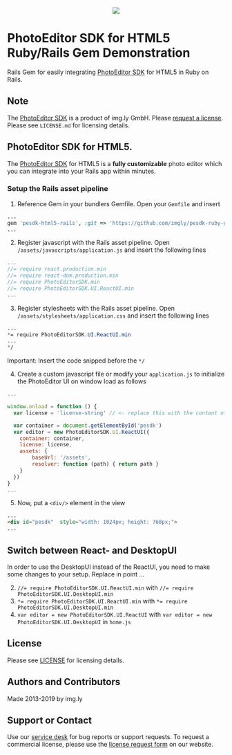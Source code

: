 <p align="center">
  <img src="http://static.photoeditorsdk.com/logo.png" />
</p>

# PhotoEditor SDK for HTML5 Ruby/Rails Gem Demonstration
Rails Gem for easily integrating [PhotoEditor SDK](https://www.photoeditorsdk.com/?utm_campaign=Projects&utm_source=Github&utm_medium=Side_Projects&utm_content=Ruby-Gem-Demo) for HTML5 in Ruby on Rails.

## Note 
The [PhotoEditor SDK](https://www.photoeditorsdk.com/?utm_campaign=Projects&utm_source=Github&utm_medium=Side_Projects&utm_content=Ruby-Gem-Demo) is a product of img.ly GmbH. 
Please [request a license](https://www.account.photoeditorsdk.com/pricing?product=pesdk?utm_campaign=Projects&utm_source=Github&utm_medium=Side_Projects&utm_content=Ruby-Gem-Demo). Please see `LICENSE.md` for licensing details.


## PhotoEditor SDK for HTML5.
The [PhotoEditor SDK](https://www.photoeditorsdk.com/?utm_campaign=Projects&utm_source=Github&utm_medium=Side_Projects&utm_content=Ruby-Gem-Demo) for HTML5 is a **fully customizable** photo editor which you can integrate into your Rails app within minutes.

### Setup the Rails asset pipeline

1. Reference Gem in your bundlers Gemfile. Open your `Gemfile` and insert
```ruby
...
gem 'pesdk-html5-rails', :git => 'https://github.com/imgly/pesdk-ruby-gem-demo.git'
...
```
2. Register javascript with the Rails asset pipeline. Open `/assets/javascripts/application.js` and insert the following lines 

```javascript
...
//= require react.production.min
//= require react-dom.production.min
//= require PhotoEditorSDK.min
//= require PhotoEditorSDK.UI.ReactUI.min
...
```

3. Register stylesheets with the Rails asset pipeline.
Open `/assets/stylesheets/application.css` and insert the following lines
```css
...
*= require PhotoEditorSDK.UI.ReactUI.min
...
*/
```
Important: Insert the code snipped before the `*/`

4. Create a custom javascript file or modify your `application.js` to initialize the PhotoEditor UI on window load as follows 

```javascript
...

window.onload = function () {
  var license = 'license-string' // <- replace this with the content of your license file. The JSON-object needs to be in string format

  var container = document.getElementById('pesdk')  
  var editor = new PhotoEditorSDK.UI.ReactUI({
    container: container,
    license: license,
    assets: {
        baseUrl: '/assets', 
        resolver: function (path) { return path }
    }
  })
}
...

```

5. Now, put a `<div/>` element in the view 
```html
...
<div id="pesdk"  style="width: 1024px; height: 768px;">
...
```

## Switch between React- and DesktopUI
In order to use the DesktopUI instead of the ReactUI, you need to make some changes to your setup. Replace in point ...

2.  `//= require PhotoEditorSDK.UI.ReactUI.min` with `//= require PhotoEditorSDK.UI.DesktopUI.min`
3.  `*= require PhotoEditorSDK.UI.ReactUI.min` with `*= require PhotoEditorSDK.UI.DesktopUI.min`
4.  `var editor = new PhotoEditorSDK.UI.ReactUI` with `var editor = new PhotoEditorSDK.UI.DesktopUI` in `home.js`

## License
Please see [LICENSE](https://github.com/imgly/pesdk-html5-rails/blob/master/LICENSE.md) for licensing details.

## Authors and Contributors
Made 2013-2019 by img.ly

## Support or Contact
Use our [service desk](https://support.photoeditorsdk.com) for bug reports or support requests. To request a commercial license, please use the [license request form](https://www.account.photoeditorsdk.com/pricing?product=pesdk?utm_campaign=Projects&utm_source=Github&utm_medium=Side_Projects&utm_content=Ruby-Gem-Demo) on our website.


